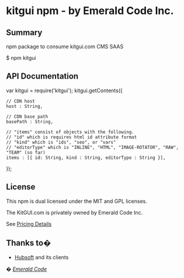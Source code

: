 # kitgui npm - by Emerald Code Inc.

## Summary

npm package to consume kitgui.com CMS SAAS

$ npm kitgui

## API Documentation

var kitgui = require('kitgui');
kitgui.getContents({

    // CDN host
	host : String,
	
	// CDN base path
	basePath : String,
	
	// "items" consist of objects with the following.
	// "id" which is requires html id attribute format
	// "kind" which is "ids", "seo", or "vars"
	// "editorType" which is "INLINE", "HTML", "IMAGE-ROTATOR", "RAW", "TEAM" (so far)
	items : [{ id: String, kind : String, editorType : String }],
});

## License

This npm is dual licensed under the MIT and GPL licenses.

The KitGUI.com is privately owned by Emerald Code Inc. 

See [Pricing Details](https://www.kitgui.com)

## Thanks to�

* [Hubsoft](http://www.hubsoft.com/) and its clients

_� [Emerald Code](http://www.emeraldcode.com/)_
